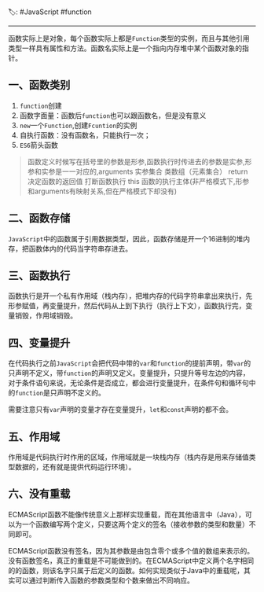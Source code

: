 🏷: #JavaScript #function
***

函数实际上是对象，每个函数实际上都是`Function`类型的实例，而且与其他引用类型一样具有属性和方法。函数名实际上是一个指向内存堆中某个函数对象的指针。

## 一、函数类别

1.  `function`创建
2.  函数字面量：函数后`function`也可以跟函数名，但是没有意义
3.  `new`一个`Function`,创建`Fcuntion`的实例
4.  自执行函数：没有函数名，只能执行一次；
5.  `ES6`箭头函数

> 函数定义时候写在括号里的参数是形参,函数执行时传进去的参数是实参,形参和实参是一一对应的,arguments 实参集合 类数组（元素集合） return 决定函数的返回值 打断函数执行 this 函数的执行主体(非严格模式下,形参和arguments有映射关系,但在严格模式下却没有)

## 二、函数存储

`JavaScript`中的函数属于引用数据类型，因此，函数存储是开一个16进制的堆内存，把函数体内的代码当字符串存进去。

## 三、函数执行

函数执行是开一个私有作用域（栈内存），把堆内存的代码字符串拿出来执行，先形参赋值，再变量提升，然后代码从上到下执行（执行上下文），函数执行完，变量销毁，作用域销毁。

## 四、变量提升

在代码执行之前`JavaScript`会把代码中带的`var`和`function`的提前声明，带`var`的只声明不定义，带`function`的声明又定义。变量提升，只提升等号左边的内容，对于条件语句来说，无论条件是否成立，都会进行变量提升，在条件句和循环句中的`function`是只声明不定义的。

需要注意只有`var`声明的变量才存在变量提升，`let`和`const`声明的都不会。

## 五、作用域

作用域是代码执行时作用的区域，作用域就是一块栈内存（栈内存是用来存储值类型数据的，还有就是提供代码运行环境）。

## 六、没有重载

ECMAScript函数不能像传统意义上那样实现重载，而在其他语言中（Java），可以为一个函数编写两个定义，只要这两个定义的签名（接收参数的类型和数量）不同即可。

ECMAScript函数没有签名，因为其参数是由包含零个或多个值的数组来表示的。没有函数签名，真正的重载是不可能做到的。在ECMAScript中定义两个名字相同的的函数，则该名字只属于后定义的函数。如何实现类似于Java中的重载呢，其实可以通过判断传入函数的参数类型和个数来做出不同响应。
